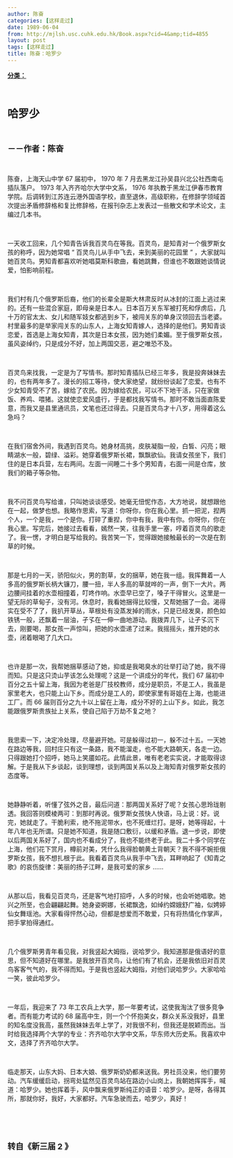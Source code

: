 ```yaml
---
author: 陈奋
categories: [这样走过]
date: 1989-06-04
from: http://mjlsh.usc.cuhk.edu.hk/Book.aspx?cid=4&amp;tid=4855
layout: post
tags: [这样走过]
title: 陈奋：哈罗少
---
```


<div style="margin: 15px 10px 10px 0px;">
<div>
<span id="ctl00_ContentPlaceHolder1_chapter1_SubjectLabel" style="font-weight:bold;text-decoration:underline;">
   分类：
  </span>
</div>
<p class="p1">
<span class="s1">
<b>
<font size="5">
<br/>
</font>
</b>
</span>
</p>
<p class="p1">
<span class="s1">
<b>
<font size="5">
     哈罗少
    </font>
</b>
</span>
</p>
<p class="p2">
<b>
<font size="4">
<span class="s1">
</span>
<br/>
</font>
</b>
</p>
<p class="p1">
<span class="s1">
<b>
<font size="4">
     －－作者：陈奋
    </font>
</b>
</span>
</p>
<p class="p2">
<span class="s1">
</span>
<br/>
</p>
<p class="p1">
<span class="s1">
   陈奋，上海天山中学
  </span>
<span class="s2">
   67
  </span>
<span class="s1">
   届初中，
  </span>
<span class="s2">
   1970
  </span>
<span class="s1">
   年
  </span>
<span class="s2">
   7
  </span>
<span class="s1">
   月去黑龙江孙吴县兴北公社西南屯插队落户。
  </span>
<span class="s2">
   1973
  </span>
<span class="s1">
   年入齐齐哈尔大学中文系，
  </span>
<span class="s2">
   1976
  </span>
<span class="s1">
   年执教于黑龙江伊春市教育学院。后调转到江苏连云港外国语学校，直至退休，高级职称，在修辞学领域首次提出矛盾修辞格和复比修辞格，在报刊杂志上发表过一些散文和学术论文，主编过几本书。
  </span>
</p>
<p class="p2">
<span class="s1">
</span>
<br/>
</p>
<p class="p1">
<span class="s1">
   一天收工回来，几个知青告诉我百灵鸟在等我。百灵鸟，是知青对一个俄罗斯女孩的称呼，因为她常唱
  </span>
<span class="s2">
   “
  </span>
<span class="s1">
   百灵鸟儿从手中飞去，来到美丽的花园里
  </span>
<span class="s2">
   ”
  </span>
<span class="s1">
   ，大家就叫她百灵鸟。男知青都喜欢听她唱莫斯科歌曲，看她跳舞，但谁也不敢跟她谈情说爱，怕影响前程。
  </span>
</p>
<p class="p2">
<span class="s1">
</span>
<br/>
</p>
<p class="p1">
<span class="s1">
   我们村有几个俄罗斯后裔，他们的长辈全是斯大林肃反时从冰封的江面上逃过来的。还有一些混合家庭，即母亲是日本人。日本百万关东军被打死和俘虏后，几十万的官太太、女儿和随军妓女都逃到乡下，被闯关东的单身汉领回去当老婆。村里最多的是举家闯关东的山东人，上海女知青嫁人，选择的是他们。男知青谈恋爱，首选是上海女知青，其次是日本女孩，因为她们柔媚。至于俄罗斯女孩，虽风姿绰约，只是成分不好，加上两国交恶，避之唯恐不及。
  </span>
</p>
<p class="p2">
<span class="s1">
</span>
<br/>
</p>
<p class="p1">
<span class="s1">
   百灵鸟来找我，一定是为了写情书。那时知青插队已经三年多，我是投奔妹妹去的，也有两年多了。漫长的招工等待，使大家绝望，就纷纷谈起了恋爱。也有不少女知青受不了苦，嫁给了农民。因为嫁给农民，可以不下地干活，只在家做饭、养鸡、喂猪。这就使恋爱风盛行，于是都找我写情书。那时不敢当面直陈爱意，而我又是县里通讯员，文笔也还过得去。只是百灵鸟才十八岁，用得着这么急吗？
  </span>
</p>
<p class="p2">
<span class="s1">
</span>
<br/>
</p>
<p class="p1">
<span class="s1">
   在我们宿舍外间，我遇到百灵鸟。她身材高挑，皮肤凝脂一般，白皙、闪亮；眼睛湖水一般，碧绿、溢彩。她穿着俄罗斯长裙，飘飘欲仙。我请女孩坐下，我们住的是日本兵营，左右两间。左面一间睡二十多个男知青，右面一间是仓库，放我们的箱子等杂物。
  </span>
</p>
<p class="p2">
<span class="s1">
</span>
<br/>
</p>
<p class="p1">
<span class="s1">
   我不问百灵鸟写给谁，只叫她谈谈感受。她毫无忸怩作态，大方地说，就想跟他在一起，做梦也想。我略作思索，写道：你呀你，你在我心里。抓一把泥，揑两个人，一个是我，一个是你。打碎了重揑，你中有我，我中有你。你呀你，你在我心里。写完后，她接过去看看，嫣然一笑，往我手里一塞，哼着百灵鸟的歌走了。我一愣，才明白是写给我的。我苦笑一下，觉得跟她接触最长的一次是在割草的时候。
  </span>
</p>
<p class="p2">
<span class="s1">
</span>
<br/>
</p>
<p class="p1">
<span class="s1">
   那是七月的一天，骄阳似火，男的割草，女的捆草，她在我一组。我挥舞着一人多高的俄罗斯长柄大镰刀，腰一扭，半人多高的草就哗的一声，倒下一大片。两边腰间挂着的水壶相撞着，叮咚作响。水壶早已空了，嗓子干得冒火。这里是一望无际的草甸子，没有河。休息时，我看她捆得比较慢，又帮她捆了一会。渴得实在受不了了，我扒开草丛，草根处有没蒸发掉的雨水，只是已经发臭，颜色如铁锈一般，还飘着一层油，孑孓在一伸一曲地游动。我拨弄几下，让孑孓沉下去，刚要喝，那女孩一声惊叫，把她的水壶递了过来。我摇摇头，推开她的水壶，闭着眼喝了几大口。
  </span>
</p>
<p class="p2">
<span class="s1">
</span>
<br/>
</p>
<p class="p1">
<span class="s1">
   也许是那一次，我帮她捆草感动了她，抑或是我喝臭水的壮举打动了她，我不得而知。只是这只烫山芋该怎么处理呢？这是一个讲成分的年代，我们
  </span>
<span class="s2">
   67
  </span>
<span class="s1">
   届初中百分之五十留上海，我因为老爸是厂技校教师，成分是职员，不是工人，我虽是家里老大，也只能上山下乡。而成分是工人的，即使家里有哥姐在上海，也能进工厂。而
  </span>
<span class="s2">
   66
  </span>
<span class="s1">
   届则百分之九十以上留在上海，成分不好的上山下乡。如此，我怎能跟俄罗斯贵族扯上关系，使自己陷于万劫不复之地？
  </span>
</p>
<p class="p2">
<span class="s1">
</span>
<br/>
</p>
<p class="p1">
<span class="s1">
   我思索一下，决定冷处理，尽量避开她。可是躲得过初一，躲不过十五。一天她在路边等我，回村庄只有这一条路，我不能溜走，也不能大路朝天，各走一边。只得跟她打个招呼，她马上笑靥如花。此情此景，唯有老老实实说，才能取得谅解。于是我从下乡谈起，谈到理想，谈到两国关系以及上海知青对俄罗斯女孩的态度等。
  </span>
</p>
<p class="p2">
<span class="s1">
</span>
<br/>
</p>
<p class="p1">
<span class="s1">
   她静静听着，听懂了弦外之音，最后问道：那两国关系好了呢？女孩心思玲珑剔透。我回答则模棱两可：到那时再说。俄罗斯女孩快人快语，马上说：好。说完，她就走了。干脆利索，绝不拖泥带水，也不死缠烂打。是呀，她等得起，十年八年也无所谓。只是她不知道，我是随口敷衍，以缓和矛盾。退一步说，即使以后两国关系好了，国内也不看成分了，我也不能终老于此。我二十多个同学在上海，他们花下赏月，樽前对美，凭什么我得脸朝黄土背朝天？我不得不婉拒俄罗斯女孩，我不想扎根于此。我看着百灵鸟从我手中飞去，耳畔响起了《知青之歌》的哀伤旋律：美丽的扬子江畔，是我可爱的家乡
  </span>
<span class="s2">
   ……
  </span>
</p>
<p class="p2">
<span class="s1">
</span>
<br/>
</p>
<p class="p1">
<span class="s1">
   从那以后，我看见百灵鸟，还是客气地打招呼，人多的时候，也会听她唱歌。她兴之所至，也会翩翩起舞。她身姿婀娜，长裙飘逸，如绰约嫦娥舒广袖，似娉婷仙女舞瑶池。大家看得怦然心动，但都是想爱而不敢爱，只有将热情化作掌声，把手掌拍得通红。
  </span>
</p>
<p class="p2">
<span class="s1">
</span>
<br/>
</p>
<p class="p1">
<span class="s1">
   几个俄罗斯男青年看见我，对我竖起大姆指，说哈罗少。我知道那是俄语好的意思，但不知道好在哪里。是我放开百灵鸟，让他们有了机会，还是我依旧对百灵鸟客客气气的，我不得而知。于是我也竖起大姆指，对他们说哈罗少。大家哈哈一笑，彼此哈罗少。
  </span>
</p>
<p class="p2">
<span class="s1">
</span>
<br/>
</p>
<p class="p1">
<span class="s1">
   一年后，我迎来了
  </span>
<span class="s2">
   73
  </span>
<span class="s1">
   年工农兵上大学，那一年要考试，这使我淘汰了很多竞争者。而有能力考试的
  </span>
<span class="s2">
   68
  </span>
<span class="s1">
   届高中生，则一个个怀抱美女，群众关系没我好，县里的知名度没我高，虽然我妹妹去年上学了，对我很不利，但我还是脱颖而出。当时给我选择两个大学的专业：齐齐哈尔大学中文系，华东师大历史系。我喜欢中文，选择了齐齐哈尔大学。
  </span>
</p>
<p class="p2">
<span class="s1">
</span>
<br/>
</p>
<p class="p1">
<span class="s1">
   临走那天，山东大妈、日本大娘、俄罗斯奶奶都来送我。男社员没来，他们要劳动。汽车缓缓启动，拐弯处猛然见百灵鸟站在路边小山岗上，我朝她挥挥手，喊道：哈罗少。她也挥着手，风中飘来俄罗斯纯正的语音：哈罗少。是呀，各得其所，那就你好，我好，大家都好。汽车急驶而去，哈罗少，真好！
  </span>
</p>
<p class="p2">
<font size="4">
<b>
<span class="s1">
</span>
<br/>
</b>
</font>
</p>
<p class="p2">
<font size="4">
<b>
<span class="s1">
</span>
<br/>
</b>
</font>
</p>
<p class="p1">
<font size="4">
<b>
<span class="s1">
     转自《新三届
    </span>
<span class="s2">
     2
    </span>
<span class="s1">
     》
    </span>
</b>
</font>
</p>
</div>
